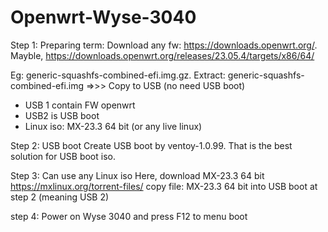 # Openwrt-Wyse-3040
Step 1:  Preparing term:
Download any fw: https://downloads.openwrt.org/. 
Mayble, https://downloads.openwrt.org/releases/23.05.4/targets/x86/64/

Eg: generic-squashfs-combined-efi.img.gz. 
Extract: generic-squashfs-combined-efi.img 
=>>> Copy to USB (no need USB boot) 
+ USB 1 contain FW openwrt
+ USB2 is USB boot
+ Linux iso: MX-23.3 64 bit (or any live linux)

Step 2: USB boot
Create USB boot by ventoy-1.0.99. That is the best solution for USB boot iso. 

Step 3: Can use any Linux iso
Here, download MX-23.3 64 bit
https://mxlinux.org/torrent-files/ 
copy file: MX-23.3 64 bit into USB boot at step 2 (meaning USB 2)

step 4: Power on Wyse 3040 and press F12 to menu boot


